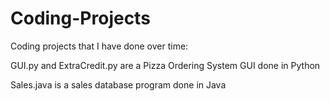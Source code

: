 # Coding-Projects
Coding projects that I have done over time:

GUI.py and ExtraCredit.py are a Pizza Ordering System GUI done in Python

Sales.java is a sales database program done in Java
